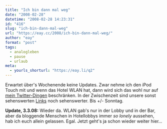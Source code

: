 ```yaml
---
title: "Ich bin dann mal weg"
date: "2008-02-28"
datetime: "2008-02-28 14:23:31"
id: "416"
slug: "ich-bin-dann-mal-weg"
url: "https://eay.cc/2008/ich-bin-dann-mal-weg/"
author: "eay"
format: "post"
tags:
  - analogleben
  - pause
  - urlaub
meta:
  - yourls_shorturl: "https://eay.li/q2"
---
```


Erwartet über's Wochenende keine Updates. Zwar nehme ich den iPod Touch mit und wenn das Hotel WLAN hat, dann wird sich das wohl nur auf [mein Twitter-Dingen](http://twitter.com/Eay) beschränken. In der Zwischenzeit sind unsere sonst sehenswerten [Links](http://eay.cc/links/) noch sehenswerter. Bis +/- Sonntag.

**Update, 3.3.08:** Wieder da. WLAN gab's nur in der Lobby und in der Bar, aber da bloggende Menschen in Hotellobbys immer _so lonely_ aussehen, hab ich euch allein gelassen. Egal. Jetzt geht's ja schon wieder weiter hier...
